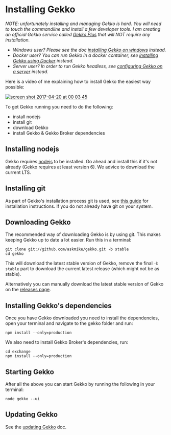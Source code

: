 # Installing Gekko

*NOTE: unfortunately installing and managing Gekko is hard. You will need to touch the commandline and install a few developer tools. I am creating an official Gekko service called [Gekko Plus](https://gekkoplus.com/) that will NOT require any installation.*

- *Windows user? Please see the doc [installing Gekko on windows](./installing_gekko_on_windows.md) instead.*
- *Docker user? You can run Gekko in a docker container, see [installing Gekko using Docker](./installing_gekko_using_docker.md) instead.*
- *Server user? In order to run Gekko headless, see [configuring Gekko on a server](./configuring_gekko_on_a_server.md) instead.*

Here is a video of me explaining how to install Gekko the easiest way possible:

[![screen shot 2017-04-20 at 00 03 45](https://cloud.githubusercontent.com/assets/969743/25205894/e7f4ea64-255c-11e7-891b-28c080a9fbf2.png)](https://www.youtube.com/watch?v=R68IwVujju8)


To get Gekko running you need to do the following:

- install nodejs
- install git
- download Gekko
- install Gekko & Gekko Broker dependencies

## Installing nodejs

Gekko requires [nodejs](https://nodejs.org/en/) to be installed. Go ahead and install this if it's not already (Gekko requires at least version 6). We advice to download the current LTS.

## Installing git

As part of Gekko's installation process git is used, see [this guide](https://www.linode.com/docs/development/version-control/how-to-install-git-on-linux-mac-and-windows/) for installation instructions. If you do not already have git on your system.

## Downloading Gekko

The recommended way of downloading Gekko is by using git. This makes keeping Gekko up to date a lot easier. Run this in a terminal:

    git clone git://github.com/askmike/gekko.git -b stable
    cd gekko

This will download the latest stable version of Gekko, remove the final `-b stable` part to download the current latest release (which might not be as stable).

Alternatively you can manually download the latest stable version of Gekko on the [releases page](https://github.com/askmike/gekko/releases).

## Installing Gekko's dependencies

Once you have Gekko downloaded you need to install the dependencies, open your terminal and navigate to the gekko folder and run:

    npm install --only=production

We also need to install Gekko Broker's dependencies, run:

    cd exchange
    npm install --only=production

## Starting Gekko

After all the above you can start Gekko by running the following in your terminal:

    node gekko --ui

## Updating Gekko

See the [updating Gekko](./updating_gekko.md) doc.
